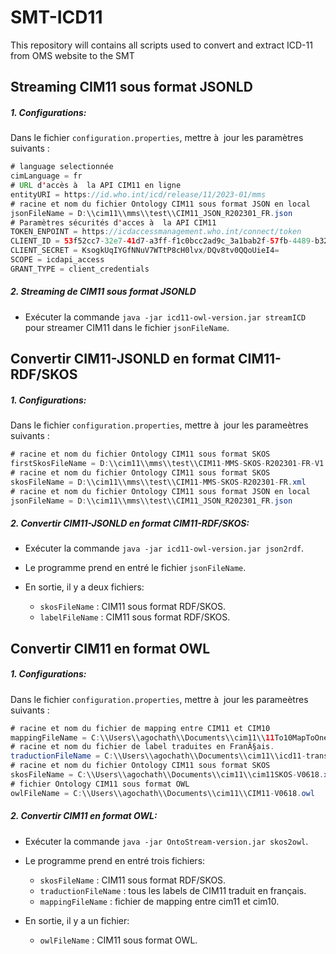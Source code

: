 # SMT-ICD11
This repository will contains all scripts used to convert and extract ICD-11 from OMS website to the SMT


## Streaming CIM11 sous format JSONLD<a id="streamingcim"></a>

##### 1. Configurations:

Dans le fichier `configuration.properties`, mettre à  jour les paramètres suivants : 

```java
# language selectionnée
cimLanguage = fr
# URL d'accès à  la API CIM11 en ligne
entityURI = https://id.who.int/icd/release/11/2023-01/mms
# racine et nom du fichier Ontology CIM11 sous format JSON en local
jsonFileName = D:\\cim11\\mms\\test\\CIM11_JSON_R202301_FR.json
# Paramètres sécurités d'acces à  la API CIM11
TOKEN_ENPOINT = https://icdaccessmanagement.who.int/connect/token
CLIENT_ID = 53f52cc7-32e7-41d7-a3ff-f1c0bcc2ad9c_3a1bab2f-57fb-4489-b322-87e59609db7c
CLIENT_SECRET = KsogkUqIYGfNNuV7WTtP8cH0lvx/DQv8tv0QQoUieI4=
SCOPE = icdapi_access
GRANT_TYPE = client_credentials
```

##### 2. Streaming de CIM11 sous format JSONLD

* Exécuter la commande `java -jar icd11-owl-version.jar streamICD` pour streamer CIM11 dans le fichier `jsonFileName`.

##  Convertir CIM11-JSONLD en format CIM11-RDF/SKOS<a id="jsontordfskos"></a>

##### 1. Configurations:

Dans le fichier `configuration.properties`, mettre à  jour les parameètres suivants : 

```java
# racine et nom du fichier Ontology CIM11 sous format SKOS
firstSkosFileName = D:\\cim11\\mms\\test\\CIM11-MMS-SKOS-R202301-FR-V1.xml
# racine et nom du fichier Ontology CIM11 sous format SKOS
skosFileName = D:\\cim11\\mms\\test\\CIM11-MMS-SKOS-R202301-FR.xml
# racine et nom du fichier Ontology CIM11 sous format JSON en local
jsonFileName = D:\\cim11\\mms\\test\\CIM11_JSON_R202301_FR.json
```

##### 2. Convertir CIM11-JSONLD en format CIM11-RDF/SKOS:

* Exécuter la commande `java -jar icd11-owl-version.jar json2rdf`.
* Le programme prend en entré le fichier `jsonFileName`. 
* En sortie, il y a deux fichiers:

    * `skosFileName` : CIM11 sous format RDF/SKOS.
    * `labelFileName` : CIM11 sous format RDF/SKOS.


## Convertir CIM11 en format OWL<a id="toowl"></a>

##### 1. Configurations:

Dans le fichier `configuration.properties`, mettre à  jour les parameètres suivants : 

```java
# racine et nom du fichier de mapping entre CIM11 et CIM10
mappingFileName = C:\\Users\\agochath\\Documents\\cim11\\11To10MapToOneCategory.xlsx
# racine et nom du fichier de label traduites en FranÃ§ais.
traductionFileName = C:\\Users\\agochath\\Documents\\cim11\\icd11-translations-01.xlsx
# racine et nom du fichier Ontology CIM11 sous format SKOS
skosFileName = C:\\Users\\agochath\\Documents\\cim11\\cim11SKOS-V0618.xml
# fichier Ontology CIM11 sous format OWL
owlFileName = C:\\Users\\agochath\\Documents\\cim11\\CIM11-V0618.owl
```

##### 2. Convertir CIM11 en format OWL:

* Exécuter la commande `java -jar OntoStream-version.jar skos2owl`.
* Le programme prend en entré trois fichiers:  

    * `skosFileName` : CIM11 sous format RDF/SKOS.
    * `traductionFileName` : tous les labels de CIM11 traduit en français.
    * `mappingFileName` : fichier de mapping entre cim11 et cim10.

* En sortie, il y a un fichier:

    * `owlFileName` : CIM11 sous format OWL.
  

